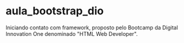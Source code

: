 # aula_bootstrap_dio
Iniciando contato com framework, proposto pelo Bootcamp da Digital Innovation One denominado "HTML Web Developer".
